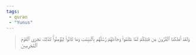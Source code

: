```yaml
---
tags: 
 - quran 
 - "Yunus"
---
```


> وَلَقَدۡ أَهۡلَكۡنَا ٱلۡقُرُونَ مِن قَبۡلِكُمۡ لَمَّا ظَلَمُواْ وَجَآءَتۡهُمۡ رُسُلُهُم بِٱلۡبَيِّنَٰتِ وَمَا كَانُواْ لِيُؤۡمِنُواْۚ كَذَٰلِكَ نَجۡزِي ٱلۡقَوۡمَ ٱلۡمُجۡرِمِينَ
